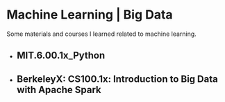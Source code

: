 # Machine Learning | Big Data
Some materials and courses I learned related to machine learning.
- ## MIT.6.00.1x_Python
- ## BerkeleyX: CS100.1x: Introduction to Big Data with Apache Spark
